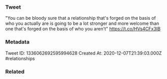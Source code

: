 ### Tweet
"You can be bloody sure that a relationship that's forged on the basis of who you actually are is going to be a lot stronger and more welcome than one that's forged on the basis of who you aren't" https://t.co/HVs4CFx3IB

### Metadata
Tweet ID: 1336062692595994628
Created At: 2020-12-07T21:39:03.000Z
#relationships 

### Related

